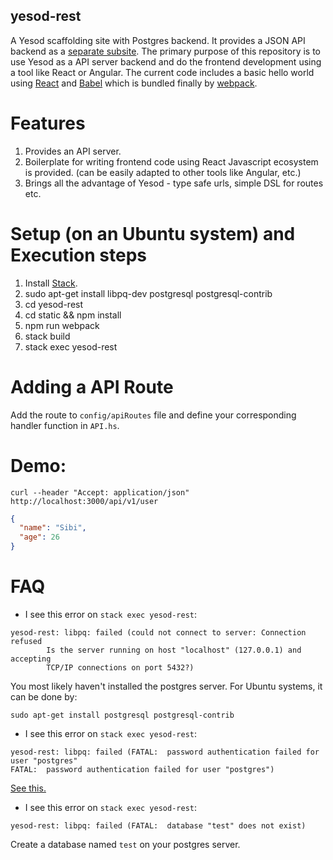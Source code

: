 yesod-rest
-----------

A Yesod scaffolding site with Postgres backend. It provides a JSON API
backend as a
[separate subsite](http://www.yesodweb.com/book/creating-a-subsite). The
primary purpose of this repository is to use Yesod as a API server
backend and do the frontend development using a tool like React or
Angular.  The current code includes a basic hello world using
[React](https://facebook.github.io/react/) and
[Babel](https://babeljs.io/) which is bundled finally by
[webpack](https://webpack.github.io/). 

# Features

1. Provides an API server.
2. Boilerplate for writing frontend code using React Javascript
   ecosystem is provided. (can be easily adapted to other tools like
   Angular, etc.)
3. Brings all the advantage of Yesod - type safe urls, simple DSL for
   routes etc.

# Setup (on an Ubuntu system) and Execution steps

1. Install [Stack](https://docs.haskellstack.org/en/stable/install_and_upgrade/).
2. sudo apt-get install libpq-dev postgresql postgresql-contrib
3. cd yesod-rest
4. cd static && npm install
5. npm run webpack
6. stack build
7. stack exec yesod-rest

# Adding a API Route

Add the route to `config/apiRoutes` file and define your corresponding
handler function in `API.hs`.

# Demo:

``` text
curl --header "Accept: application/json" http://localhost:3000/api/v1/user
```

``` json
{
  "name": "Sibi",
  "age": 26
}
```


# FAQ

* I see this error on `stack exec yesod-rest`:

``` text
yesod-rest: libpq: failed (could not connect to server: Connection refused
        Is the server running on host "localhost" (127.0.0.1) and accepting
        TCP/IP connections on port 5432?)
```

You most likely haven't installed the postgres server. For Ubuntu systems, it can be done by:

`sudo apt-get install postgresql postgresql-contrib`

* I see this error on `stack exec yesod-rest`:

``` text
yesod-rest: libpq: failed (FATAL:  password authentication failed for user "postgres"
FATAL:  password authentication failed for user "postgres")
```

[See this.](http://stackoverflow.com/a/7696398/1651941)

* I see this error on `stack exec yesod-rest`:

``` text
yesod-rest: libpq: failed (FATAL:  database "test" does not exist)
```

Create a database named `test` on your postgres server.
